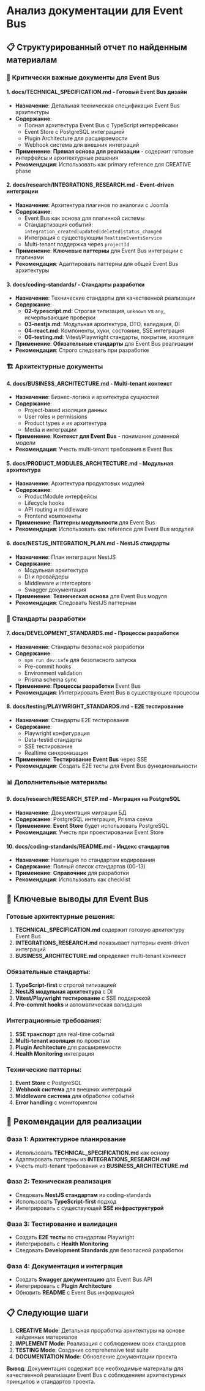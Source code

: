 # Анализ документации для Event Bus

## 📋 Структурированный отчет по найденным материалам

### 🎯 **Критически важные документы для Event Bus**

#### 1. **docs/TECHNICAL_SPECIFICATION.md** - Готовый Event Bus дизайн

- **Назначение**: Детальная техническая спецификация Event Bus архитектуры
- **Содержание**:
  - Полная архитектура Event Bus с TypeScript интерфейсами
  - Event Store с PostgreSQL интеграцией
  - Plugin Architecture для расширяемости
  - Webhook система для внешних интеграций
- **Применение**: **Прямая основа для реализации** - содержит готовые интерфейсы и архитектурные решения
- **Рекомендация**: Использовать как primary reference для CREATIVE phase

#### 2. **docs/research/INTEGRATIONS_RESEARCH.md** - Event-driven интеграции

- **Назначение**: Архитектура плагинов по аналогии с Joomla
- **Содержание**:
  - Event Bus как основа для плагинной системы
  - Стандартизация событий: `integration_created|updated|deleted|status_changed`
  - Интеграция с существующим `RealtimeEventsService`
  - Multi-tenant поддержка через `projectId`
- **Применение**: **Ключевые паттерны** для Event Bus интеграции с плагинами
- **Рекомендация**: Адаптировать паттерны для общей Event Bus архитектуры

#### 3. **docs/coding-standards/** - Стандарты разработки

- **Назначение**: Технические стандарты для качественной реализации
- **Содержание**:
  - **02-typescript.md**: Строгая типизация, `unknown` vs `any`, исчерпывающие проверки
  - **03-nestjs.md**: Модульная архитектура, DTO, валидация, DI
  - **04-react.md**: Компоненты, хуки, состояние, SSE интеграция
  - **06-testing.md**: Vitest/Playwright стандарты, покрытие, изоляция
- **Применение**: **Обязательные стандарты** для Event Bus реализации
- **Рекомендация**: Строго следовать при разработке

### 🏗️ **Архитектурные документы**

#### 4. **docs/BUSINESS_ARCHITECTURE.md** - Multi-tenant контекст

- **Назначение**: Бизнес-логика и архитектура сущностей
- **Содержание**:
  - Project-based изоляция данных
  - User roles и permissions
  - Product types и их архитектура
  - Media и интеграции
- **Применение**: **Контекст для Event Bus** - понимание доменной модели
- **Рекомендация**: Учесть multi-tenant требования в Event Bus

#### 5. **docs/PRODUCT_MODULES_ARCHITECTURE.md** - Модульная архитектура

- **Назначение**: Архитектура продуктовых модулей
- **Содержание**:
  - ProductModule интерфейсы
  - Lifecycle hooks
  - API routing и middleware
  - Frontend компоненты
- **Применение**: **Паттерны модульности** для Event Bus
- **Рекомендация**: Использовать как reference для Event Bus модулей

#### 6. **docs/NESTJS_INTEGRATION_PLAN.md** - NestJS стандарты

- **Назначение**: План интеграции NestJS
- **Содержание**:
  - Модульная архитектура
  - DI и провайдеры
  - Middleware и interceptors
  - Swagger документация
- **Применение**: **Техническая основа** для Event Bus модуля
- **Рекомендация**: Следовать NestJS паттернам

### 🔧 **Стандарты разработки**

#### 7. **docs/DEVELOPMENT_STANDARDS.md** - Процессы разработки

- **Назначение**: Стандарты безопасной разработки
- **Содержание**:
  - `npm run dev:safe` для безопасного запуска
  - Pre-commit hooks
  - Environment validation
  - Prisma schema sync
- **Применение**: **Процессы разработки** Event Bus
- **Рекомендация**: Интегрировать Event Bus в существующие процессы

#### 8. **docs/testing/PLAYWRIGHT_STANDARDS.md** - E2E тестирование

- **Назначение**: Стандарты E2E тестирования
- **Содержание**:
  - Playwright конфигурация
  - Data-testid стандарты
  - SSE тестирование
  - Realtime синхронизация
- **Применение**: **Тестирование Event Bus** через SSE
- **Рекомендация**: Создать E2E тесты для Event Bus функциональности

### 📊 **Дополнительные материалы**

#### 9. **docs/research/RESEARCH_STEP.md** - Миграция на PostgreSQL

- **Назначение**: Документация миграции БД
- **Содержание**: PostgreSQL интеграция, Prisma схема
- **Применение**: **Event Store** будет использовать PostgreSQL
- **Рекомендация**: Учесть при проектировании Event Store

#### 10. **docs/coding-standards/README.md** - Индекс стандартов

- **Назначение**: Навигация по стандартам кодирования
- **Содержание**: Полный список стандартов (00-13)
- **Применение**: **Справочник** для разработки
- **Рекомендация**: Использовать как checklist

## 🎯 **Ключевые выводы для Event Bus**

### **Готовые архитектурные решения:**

1. **TECHNICAL_SPECIFICATION.md** содержит готовую архитектуру Event Bus
2. **INTEGRATIONS_RESEARCH.md** показывает паттерны event-driven интеграций
3. **BUSINESS_ARCHITECTURE.md** определяет multi-tenant контекст

### **Обязательные стандарты:**

1. **TypeScript-first** с строгой типизацией
2. **NestJS модульная архитектура** с DI
3. **Vitest/Playwright тестирование** с SSE поддержкой
4. **Pre-commit hooks** и автоматическая валидация

### **Интеграционные требования:**

1. **SSE транспорт** для real-time событий
2. **Multi-tenant изоляция** по проектам
3. **Plugin Architecture** для расширяемости
4. **Health Monitoring** интеграция

### **Технические паттерны:**

1. **Event Store** с PostgreSQL
2. **Webhook система** для внешних интеграций
3. **Middleware система** для обработки событий
4. **Error handling** с мониторингом

## 🚀 **Рекомендации для реализации**

### **Фаза 1: Архитектурное планирование**

- Использовать **TECHNICAL_SPECIFICATION.md** как основу
- Адаптировать паттерны из **INTEGRATIONS_RESEARCH.md**
- Учесть multi-tenant требования из **BUSINESS_ARCHITECTURE.md**

### **Фаза 2: Техническая реализация**

- Следовать **NestJS стандартам** из coding-standards
- Использовать **TypeScript-first** подход
- Интегрировать с существующей **SSE инфраструктурой**

### **Фаза 3: Тестирование и валидация**

- Создать **E2E тесты** по стандартам Playwright
- Интегрировать с **Health Monitoring**
- Следовать **Development Standards** для безопасной разработки

### **Фаза 4: Документация и интеграция**

- Создать **Swagger документацию** для Event Bus API
- Интегрировать с **Plugin Architecture**
- Обновить **README** с Event Bus информацией

## 📋 **Следующие шаги**

1. **CREATIVE Mode**: Детальная проработка архитектуры на основе найденных материалов
2. **IMPLEMENT Mode**: Реализация с соблюдением всех стандартов
3. **TESTING Mode**: Создание comprehensive test suite
4. **DOCUMENTATION Mode**: Обновление документации проекта

**Вывод**: Документация содержит все необходимые материалы для качественной реализации Event Bus с соблюдением архитектурных принципов и стандартов проекта.
